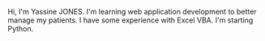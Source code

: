 Hi, I'm Yassine JONES.
I'm learning web application development
to better manage my patients.
I have some experience with Excel VBA.
I'm starting Python.

